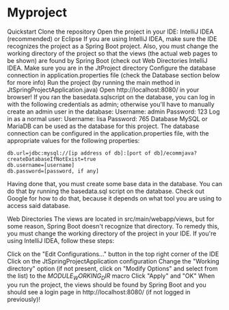 # Myproject
Quickstart
Clone the repository
Open the project in your IDE: IntelliJ IDEA (recommended) or Eclipse
If you are using IntelliJ IDEA, make sure the IDE recognizes the project as a Spring Boot project. Also, you must change the working directory of the project so that the views (the actual web pages to be shown) are found by Spring Boot (check out Web Directories IntelliJ IDEA.
Make sure you are in the JtProject directory
Configure the database connection in application.properties file (check the Database section below for more info)
Run the project (by running the main method in JtSpringProjectApplication.java)
Open http://localhost:8080/ in your browser!
If you ran the basedata.sqlscript on the database, you can log in with the following credentials as admin; otherwise you'll have to manually create an admin user in the database:
Username: admin
Password: 123
Log in as a normal user:
Username: lisa
Password: 765
Database
MySQL or MariaDB can be used as the database for this project. The database connection can be configured in the application.properties file, with the appropriate values for the following properties:

    db.url=jdbc:mysql://[ip address of db]:[port of db]/ecommjava?createDatabaseIfNotExist=true
    db.username=[username]
    db.password=[password, if any]
Having done that, you must create some base data in the database. You can do that by running the basedata.sql script on the database. Check out Google for how to do that, because it depends on what tool you are using to access said database.

Web Directories
The views are located in src/main/webapp/views, but for some reason, Spring Boot doesn't recognize that directory. To remedy this, you must change the working directory of the project in your IDE. If you're using IntelliJ IDEA, follow these steps:

Click on the "Edit Configurations..." button in the top right corner of the IDE
Click on the JtSpringProjectApplication configuration
Change the "Working directory" option (if not present, click on "Modify Options" and select from the list) to the $MODULE_WORKING_DIR$ macro
Click "Apply" and "OK"
When you run the project, the views should be found by Spring Boot and you should see a login page in http://localhost:8080/ (if not logged in previously)!
